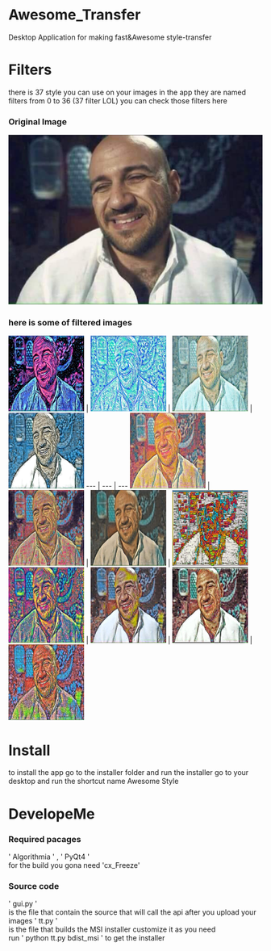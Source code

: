 # Awesome_Transfer
Desktop Application for making fast&Awesome style-transfer

# Filters
there is 37 style you can use on your images in the app they are named filters from 0 to 36 (37 filter LOL)
you can check those filters here<br>
### Original Image 
![alt text](https://github.com/aa-ahmed-aa/Awesome_Transfer/blob/master/images/original.jpg "Filter 0")
<br>
### here is some of filtered images
<img src="https://github.com/aa-ahmed-aa/Awesome_Transfer/blob/master/images/0.jpg" width="150" height="150">  | <img src="https://github.com/aa-ahmed-aa/Awesome_Transfer/blob/master/images/1.jpg" width="150" height="150">  | <img src="https://github.com/aa-ahmed-aa/Awesome_Transfer/blob/master/images/2.jpg" width="150" height="150"> | <img src="https://github.com/aa-ahmed-aa/Awesome_Transfer/blob/master/images/3.jpg" width="150" height="150"> 
--- | --- | ---
<img src="https://github.com/aa-ahmed-aa/Awesome_Transfer/blob/master/images/4.jpg" width="150" height="150">  | <img src="https://github.com/aa-ahmed-aa/Awesome_Transfer/blob/master/images/5.jpg" width="150" height="150">  | <img src="https://github.com/aa-ahmed-aa/Awesome_Transfer/blob/master/images/6.jpg" width="150" height="150"> | <img src="https://github.com/aa-ahmed-aa/Awesome_Transfer/blob/master/images/7.jpg" width="150" height="150"> 
<img src="https://github.com/aa-ahmed-aa/Awesome_Transfer/blob/master/images/8.jpg" width="150" height="150">  | <img src="https://github.com/aa-ahmed-aa/Awesome_Transfer/blob/master/images/9.jpg" width="150" height="150">  | <img src="https://github.com/aa-ahmed-aa/Awesome_Transfer/blob/master/images/10.jpg" width="150" height="150"> | <img src="https://github.com/aa-ahmed-aa/Awesome_Transfer/blob/master/images/11.jpg" width="150" height="150"> 

# Install
to install the app go to the installer folder and run the installer go to your desktop and run the shortcut name Awesome Style

# DevelopeMe
### Required pacages
' Algorithmia ' , ' PyQt4 ' <br>
for the build you gona need 'cx_Freeze' 
### Source code
' gui.py ' <br>
is the file that contain the source that will call the api after you upload your images
' tt.py ' <br>
is the file that builds the MSI installer customize it as you need <br>
run ' python tt.py bdist_msi ' to get the installer